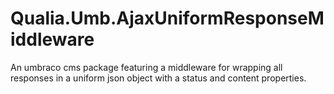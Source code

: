 # Qualia.Umb.AjaxUniformResponseMiddleware

An umbraco cms package featuring a middleware for wrapping all responses in a uniform json object with a status and content properties.
